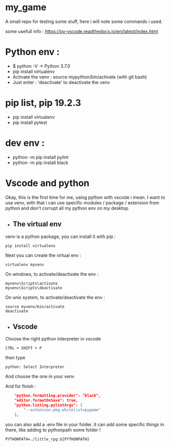 # my_game

A small repo for testing some stuff,
here i will note some commands i used.

some usefull info : https://py-vscode.readthedocs.io/en/latest/index.html

# Python env :
* $ python -V  -> Python 3.7.0
* pip install virtualenv
* Activate the venv : source mypython/bin/activate (with git bash)
* Just enter : 'deactivate' to deactivate the venv

# pip list, pip 19.2.3
* pip install virtualenv
* pip install pytest

# dev env :
* python -m pip install pylint
* python -m pip install black

# Vscode and python
Okay, this is the first time for me, using python with vscode i mean.
I want to use venv, with that i can use specific modules / package / extension from python
and don't corrupt all my python env on my desktop.

+ ## The virtual env

venv is a python package, you can install it with pip :
```
pip install virtualenv
```

Next you can create the virtual env :
```
virtualenv myvenv
```

On windows, to activate/deactivate the env :
```
myvenv\Scripts\activate
myvenv\Scripts\deactivate
```
On unix system, to activate/deactivate the env :
```
source myvenv/bin/activate
deactivate
```
+ ## Vscode
Choose the right python interpreter in vscode
```
CTRL + SHIFT + P
```
then type 
```
python: Select Interpreter
````
And choose the one in your venv

And for finish :
```json
    "python.formatting.provider": "black",
    "editor.formatOnSave": true,
    "python.linting.pylintArgs": [
        "--extension-pkg-whitelist=pygame"
    ],
```

you can also add a .env file in your folder.
it can add some specific things in there, like adding to pythonpath some folder !
```
PYTHONPATH=./little_rpg:${PYTHONPATH}
```